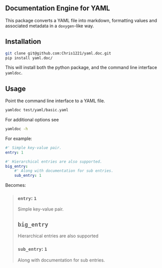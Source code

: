 ## Documentation Engine for YAML

This package converts a YAML file into markdown, formatting values and associated metadata in a `doxygen`-like way.  

## Installation

```sh
git clone git@github.com:Chris1221/yaml.doc.git
pip install yaml.doc/
```

This will install both the python package, and the command line interface `yamldoc`.

## Usage

Point the command line interface to a YAML file.

```sh
yamldoc test/yaml/basic.yaml
```

For additional options see 

```sh
yamldoc -h
```

For example:

```yaml
#' Simple key-value pair.
entry: 1

#' Hierarchical entries are also supported.
big_entry:
    #' Along with documentation for sub entries.
    sub_entry: 1
```

Becomes:

> ### `entry`: `1`
>	Simple key-value pair.
>
> ## `big_entry`
>	Hierarchical entries are also supported
>
> ### `sub_entry`: `1`
>	Along with documentation for sub entries.
